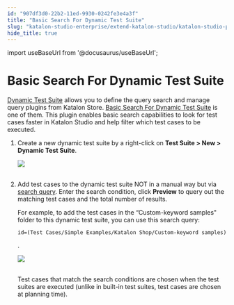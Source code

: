 ```yaml
---
id: "907df3d0-22b2-11ed-9930-0242fe3e4a3f"
title: "Basic Search For Dynamic Test Suite"
slug: "katalon-studio-enterprise/extend-katalon-studio/katalon-studio-plugins/basic-search-for-dynamic-test-suite"
hide_title: true
---
```

import useBaseUrl from '@docusaurus/useBaseUrl';


# <a id="id" class="anchor_top_offset"/><a id="ariaid-title1" class="anchor_top_offset"/>Basic Search For Dynamic Test Suite

<p xmlns="http://www.w3.org/1999/xhtml" className="p">   <a className="xref" href="/docs/katalon-studio-enterprise/test-execution/test-suite/manage-test-cases-in-test-suites#task-8314">Dynamic     Test Suite</a> allows you to define the query search and manage   query plugins from Katalon Store. <a className="xref j-external-link" href="https://store.katalon.com/product/2/Basic-Search-For-Dynamic-Test-Suite" target="_blank">Basic     Search For Dynamic Test Suite</a> is one of them. This plugin   enables basic search capabilities to look for test cases faster in   Katalon Studio and help filter which test cases to be executed.</p> 
<ol xmlns="http://www.w3.org/1999/xhtml" className="ol"><li className="li">Create a new dynamic test suite by a right-click on     <strong className="ph b">Test Suite &gt; New &gt; Dynamic Test Suite</strong>.<p className="p">       <img className="image" height={331} src={useBaseUrl("https://github.com/katalon-studio/docs-images/raw/master/katalon-studio/docs/basic-search-for-dynamic-querying-test-suite/create-ts.png")} width={643} /><br /><br />     </p></li><li className="li">     <p className="p">Add test cases to the dynamic test suite NOT in a manual way but       via <a className="xref" href="/docs/katalon-studio-enterprise/create-tests-and-projects/manage-projects/search-test-cases">search         query</a>. Enter the search condition, click       <strong className="ph b">Preview</strong> to query out the matching test cases and       the total number of results.</p>     <div className="p">For example, to add the test cases in the “Custom-keyword       samples" folder to this dynamic test suite, you can use this search       query: <pre className="pre codeblock"><code>id=(Test Cases/Simple Examples/Katalon Shop/Custom-keyword samples)</code></pre>.</div>     <p className="p">       <img className="image" height={376} src={useBaseUrl("https://github.com/katalon-studio/docs-images/raw/master/katalon-studio/docs/basic-search-for-dynamic-querying-test-suite/result.png")} width={1029} /><br /><br />     </p>     <p className="p">Test cases that match the search conditions are chosen when the       test suites are executed (unlike in built-in test suites, test       cases are chosen at planning time).</p>   </li></ol> 
